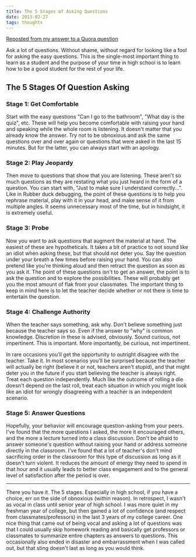 ```yaml
---
title: The 5 Stages of Asking Questions
date: 2013-02-27
tags: thoughts
---
```


[Reposted from my answer to a Quora question](https://www.quora.com/What-are-some-tips-and-tricks-for-high-school)

Ask a lot of questions. Without shame, without regard for looking like a fool
for asking the easy questions. This is the single-most important thing to learn
as a student and the purpose of your time in high school is to learn how to be a
good student for the rest of your life.

## The 5 Stages Of Question Asking

### Stage 1: Get Comfortable

Start with the easy questions "Can I go to the bathroom", "What day is the
quiz", etc. These will help you become comfortable with raising your hand and
speaking while the whole room is listening. It doesn't matter that you already
know the answer. Try not to be obnoxious and ask the same questions over and
over again or questions that were asked in the last 15 minutes. But for the
latter, you can always start with an apology.

### Stage 2: Play Jeopardy

Then move to questions that show that you are listening. These aren't so much
questions as they are restating what you just heard in the form of a question.
You can start with, "Just to make sure I understand correctly...". Like in
Rubber duck debugging, the point of these questions is to help you rephrase
material, play with it in your head, and make sense of it from multiple angles.
It seems unnecessary most of the time, but in hindsight, it is extremely useful.

### Stage 3: Probe

Now you want to ask questions that augment the material at hand. The easiest of
these are hypotheticals. It takes a bit of practice to not sound like an idiot
when asking these, but that should not deter you. Say the question under your
breath a few times before raising your hand. You can also pretend like you're
thinking aloud and then retract the question as soon as you ask it. The point of
these questions isn't to get an answer, the point is to ask the question and to
explore the possibilities. These will probably get you the most amount of flak
from your classmates. The important thing to keep in mind here is to let the
teacher decide whether or not there is time to entertain the question.

### Stage 4: Challenge Authority

When the teacher says something, ask why. Don't believe something just because
the teacher says so. Even if the answer to "why" is common knowledge. Discretion
in these is advised, obviously. Sound curious, not impertinent. This is
important. More importantly, be curious, not impertinent.

In rare occasions you'll get the opportunity to outright disagree with the
teacher. Take it. In most scenarios you'll be surprised because the teacher will
actually be right (believe it or not, teachers aren't stupid), and that might
deter you in the future if you start believing the teacher is always right.
Treat each question independently. Much like the outcome of rolling a die
doesn't depend on the last roll, treat each situation in which you might look
like an idiot for wrongly disagreeing with a teacher is an independent scenario.

### Stage 5: Answer Questions

Hopefully, your behavior will encourage question-asking from your peers. I've
found that the more questions I asked, the more it encouraged others, and the
more a lecture turned into a class discussion. Don't be afraid to answer
someone's question without raising your hand or address someone directly in the
classroom. I've found that a lot of teacher's don't mind sacrificing order in
the classroom for this type of discussion as long as it doesn't turn violent. It
reduces the amount of energy they need to spend in that hour and it usually
leads to better class engagement and to the general level of satisfaction after
the period is over.

---

There you have it. The 5 stages. Especially in high school, if you have a
choice, err on the side of obnoxious (within reason). In retrospect, I wasn't as
vocal in class until senior year of high school. I was more quiet in my freshman
year of college, but then gained a lot of confidence (and respect from
classmates/professors) in the last 3 years of my college career. One nice thing
that came out of being vocal and asking a lot of questions was that I could
usually skip homework reading and basically get professors or classmates to
summarize entire chapters as answers to questions. This occasionally also ended
in disaster and embarrassment when I was called out, but that sting doesn't last
as long as you would think.
